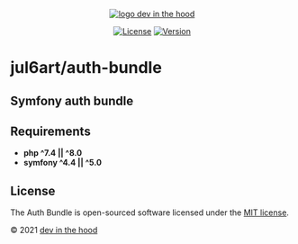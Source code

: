 <p align="center">
    <a href="https://devinthehood.com"><img src="https://github.com/jul6art/slim-skeleton/blob/master/assets/img/logo.png?raw=true" alt="logo dev in the hood"></a>
</p>

<p align="center">
    <a href="https://opensource.org/licenses/MIT" target="_blank"><img src="https://img.shields.io/badge/License-MIT-yellow.svg" alt="License"></a>
    <a href="https://github.com/jul6art/auth-bundle" target="_blank"><img src="https://img.shields.io/static/v1?label=stable&message=v1&color=green" alt="Version"></a>
</p>

jul6art/auth-bundle
===================
Symfony auth bundle
-------------------

Requirements
------------

* **php ^7.4 || ^8.0**
* **symfony ^4.4 || ^5.0**

License
-------

The Auth Bundle is open-sourced software licensed under the [MIT license](https://opensource.org/licenses/MIT).

&copy; 2021 [dev in the hood](https://devinthehood.com)
